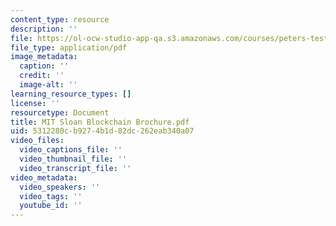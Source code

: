 ```yaml
---
content_type: resource
description: ''
file: https://ol-ocw-studio-app-qa.s3.amazonaws.com/courses/peters-test-site-2021-11-01/mit-sloan-blockchain-brochure.pdf
file_type: application/pdf
image_metadata:
  caption: ''
  credit: ''
  image-alt: ''
learning_resource_types: []
license: ''
resourcetype: Document
title: MIT Sloan Blockchain Brochure.pdf
uid: 5312280c-b927-4b1d-82dc-262eab340a07
video_files:
  video_captions_file: ''
  video_thumbnail_file: ''
  video_transcript_file: ''
video_metadata:
  video_speakers: ''
  video_tags: ''
  youtube_id: ''
---
```

